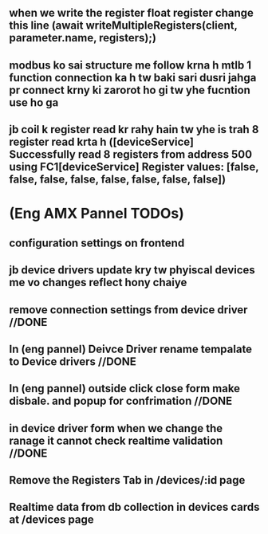 ## when we write the register float register  change this line (await writeMultipleRegisters(client, parameter.name, registers);)
## modbus ko sai structure me follow krna h mtlb 1 function connection ka h tw baki sari dusri jahga pr connect krny ki zarorot ho gi tw yhe fucntion use ho ga
## jb coil k register read kr rahy hain tw yhe is trah 8 register read krta h ([deviceService] Successfully read 8 registers from address 500 using FC1[deviceService] Register values: [false, false, false, false, false, false, false, false])

# (Eng AMX Pannel TODOs)
## configuration settings on frontend
## jb device drivers update kry tw phyiscal devices me vo changes reflect hony chaiye
## remove connection settings from device driver                                            //DONE
## In (eng pannel) Deivce Driver rename tempalate to Device drivers                         //DONE
## In (eng pannel) outside click close form make disbale. and popup for confrimation        //DONE
## in device driver form when we change the ranage it cannot check realtime validation      //DONE
## Remove the Registers Tab in /devices/:id page            
## Realtime data from db collection in devices cards at /devices page
